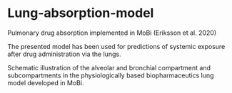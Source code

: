 # Lung-absorption-model
Pulmonary drug absorption implemented in MoBi (Eriksson et al. 2020)

The presented model has been used for predictions of systemic exposure after drug administration via the lungs.  

Schematic illustration of the alveolar and bronchial compartment and subcompartments in the physiologically based biopharmaceutics lung model developed in MoBi.



